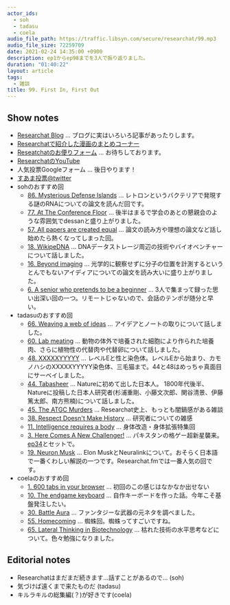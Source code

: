```yaml
---
actor_ids:
  - soh
  - tadasu
  - coela
audio_file_path: https://traffic.libsyn.com/secure/researchat/99.mp3
audio_file_size: 72259709
date: 2021-02-24 14:35:00 +0900
description: ep1からep98までを3人で振り返りました。
duration: "01:40:22"
layout: article
tags:
  - 雑談
title: 99. First In, First Out
---
```


## Show notes
- [Researchat Blog](https://researchat.fm/blog/) ... ブログに実はいろいろ記事があったりします。
- [Researchatで紹介した漫画のまとめコーナー](https://researchat.fm/references/manga/)
- [Reseatchatのお便りフォーム](https://researchat.fm/form.html) ... お待ちしております。
- [ResearchatのYouTube](https://www.youtube.com/channel/UC2bDx3CfYJwqBKQHF-9j3FA)
- 人気投票Googleフォーム ... 後日やります！
- [すあま投票@twitter](https://twitter.com/researchat_fm/status/1362710936784678914)
- sohのおすすめ回
  - [86. Mysterious Defense Islands](https://researchat.fm/episode/86) ... レトロンというバクテリアで発現する謎のRNAについての論文を読んだ回です。
  - [77. At The Conference Floor](https://researchat.fm/episode/77) ... 後半はまるで学会のあとの懇親会のような雰囲気でdessanと盛り上がりました。
  - [57. All papers are created equal](https://researchat.fm/episode/57) ... 論文の読み方や理想の論文など話し始めたら熱くなってしまった回。
  - [18. WikipeDNA](https://researchat.fm/episode/18) ... DNAデータストレージ周辺の技術やバイオベンチャーについて話しました。
  - [16. Beyond imaging](https://researchat.fm/episode/16) ... 光学的に観察せずに分子の位置を計測するというとんでもないアイディアについての論文を読み大いに盛り上がりました。
  - [6. A senior who pretends to be a beginner](https://researchat.fm/episode/6) ... 3人で集まって録った思い出深い回の一つ。リモートじゃないので、会話のテンポが随分と早い。
- tadasuのおすすめ回
  - [66. Weaving a web of ideas](https://researchat.fm/episode/66) ...  アイデアとノートの取りについて話しました。 
  - [60. Lab meating](https://researchat.fm/episode/60) ... 動物の体外で培養された細胞により作られた培養肉、さらに植物性の代替肉や代替卵について話しました。 
  - [48. XXXXXYYYYY](https://researchat.fm/episode/48) ... レベルEと性と染色体。レベルEから始まり、カモノハシのXXXXXYYYYY染色体、三毛猫まで。44と48はめっちゃ真面目にサーベイしました。
  - [44. Tabasheer](https://researchat.fm/episode/44) ... Natureに初めて出した日本人。 1800年代後半、Natureに投稿した日本人研究者(杉浦重剛、小藤文次郎、関谷清景、伊藤篤太郎、南方熊楠)について話しました。 
  - [45. The ATGC Murders](https://researchat.fm/episode/45) ... Researchat史上、もっとも闇鍋感がある雑談
  - [38. Respect Doesn't Make History](https://researchat.fm/episode/38) ... 研究者についての雑感
  - [11. Intelligence requires a body](https://researchat.fm/episode/11) ...  身体改造・身体拡張特集回
  - [3. Here Comes A New Challenger!](https://researchat.fm/episode/3) ... パキスタンの格ゲー超新星襲来。[ep34](https://researchat.fm/episode/34)とセットで。
  - [19. Neuron Musk](https://researchat.fm/episode/19) ... Elon MuskとNeuralinkについて。おそらく日本語で一番くわしい解説の一つです。Researchat.fmでは一番人気の回です。
- coelaのおすすめ回
  - [1. 600 tabs in your browser](https://researchat.fm/episode/1) ... 初回のこの感じはなかなか出せない
  - [10. The endgame keyboard](https://researchat.fm/episode/10) ... 自作キーボードを作った話。今年こそ基盤発注したい。
  - [30. Battle Aura](https://researchat.fm/episode/30) ... ファンタジーな武器の元ネタを調べました。
  - [55. Homecoming](https://researchat.fm/episode/55) ... 蜘蛛回。蜘蛛ってすごいですね。
  - [65. Lateral Thinking in Biotechnology](https://researchat.fm/episode/65) ... 枯れた技術の水平思考などについて。色々勉強になりました。

## Editorial notes
- Researchatはまだまだ続きます...話すことがあるので... (soh)
- 気づけば遠くまで来たものだ (tadasu)
- キルラキルの総集編(？)が好きです(coela)
